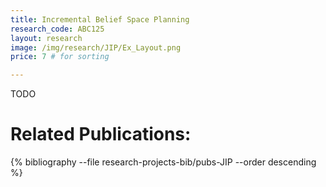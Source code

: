 ```yaml
---
title: Incremental Belief Space Planning
research_code: ABC125
layout: research
image: /img/research/JIP/Ex_Layout.png
price: 7 # for sorting 

---
```


TODO

# Related Publications: 
{% bibliography --file research-projects-bib/pubs-JIP --order descending %}


